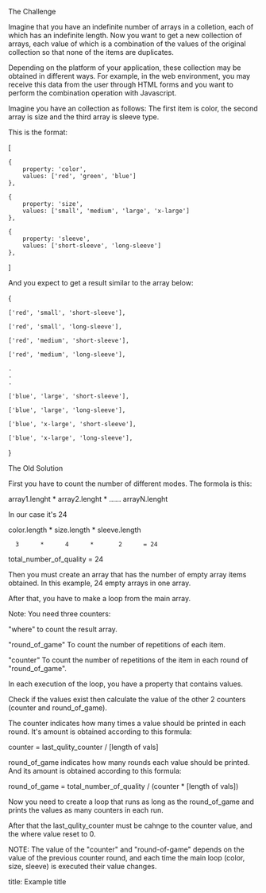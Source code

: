 The Challenge

Imagine that you have an indefinite number of arrays in a colletion, each of which has an indefinite length.
Now you want to get a new collection of arrays, each value of which is a combination of the values of the original collection so that none of the items are duplicates.

Depending on the platform of your application, these collection may be obtained in different ways.
For example, in the web environment, you may receive this data from the user through HTML forms and you want to perform the combination operation with Javascript.

Imagine you have an collection as follows:
The first item is color, the second array is size and the third array is sleeve type.

This is the format:

[
    
    {
        property: 'color',
        values: ['red', 'green', 'blue']
    },

    {
        property: 'size',
        values: ['small', 'medium', 'large', 'x-large']
    },

    {
        property: 'sleeve',
        values: ['short-sleeve', 'long-sleeve']
    },
    
]


And you expect to get a result similar to the array below:

{

    ['red', 'small', 'short-sleeve'],

    ['red', 'small', 'long-sleeve'],

    ['red', 'medium', 'short-sleeve'],

    ['red', 'medium', 'long-sleeve'],

    .
    .
    .

    ['blue', 'large', 'short-sleeve'],

    ['blue', 'large', 'long-sleeve'],

    ['blue', 'x-large', 'short-sleeve'],

    ['blue', 'x-large', 'long-sleeve'],

}


The Old Solution

First you have to count the number of different modes.
The formola is this: 

array1.lenght * array2.lenght * ...... arrayN.lenght

In our case it's 24

color.length * size.length * sleeve.length

      3      *      4      *       2      = 24

total_number_of_quality = 24

Then you must create an array that has the number of empty array items obtained. In this example, 24 empty arrays in one array.

After that, you have to make a loop from the main array.

Note: You need three counters: 

"where" to count the result array.

"round_of_game" To count the number of repetitions of each item.

"counter" To count the number of repetitions of the item in each round of "round_of_game".
   
In each execution of the loop, you have a property that contains values.

Check if the values exist then calculate the value of the other 2 counters (counter and round_of_game).

The counter indicates how many times a value should be printed in each round. It's amount is obtained according to this formula: 

counter = last_qulity_counter / [length of vals]

round_of_game indicates how many rounds each value should be printed. And its amount is obtained according to this formula:

round_of_game = total_number_of_quality / (counter * [length of vals])

Now you need to create a loop that runs as long as the round_of_game and prints the values as many counters in each run.

After that the last_qulity_counter must be cahnge to the counter value, and the where value reset to 0.

NOTE: The value of the "counter" and "round-of-game" depends on the value of the previous counter round, and each time the main loop (color, size, sleeve) is executed their value changes.

title: Example title






